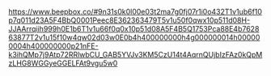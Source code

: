 https://www.beepbox.co/#9n31s0k0l00e03t2ma7g0fj07r1i0o432T1v1ub6f10p7q011d23A5F4BbQ0001Peec8E362363479T5v1u50f0qwx10p511d08H-JJAArrqiih999h0E1b6T1v1u66f0q0x10p51d08A5F4B5Q1753Pca88E4b762863877T2v1u15f10w4qw02d03w0E0b4h400000000h4g000000014h000000004h400000000p21nFE-k3ihQMp7j9Atp72RRlwbCU_GAB5YVJv3KM5CzU14t4AqrnQUjbIzFAz0kQpMzLHG8WGGyeGGELFAt9vgu5w0
